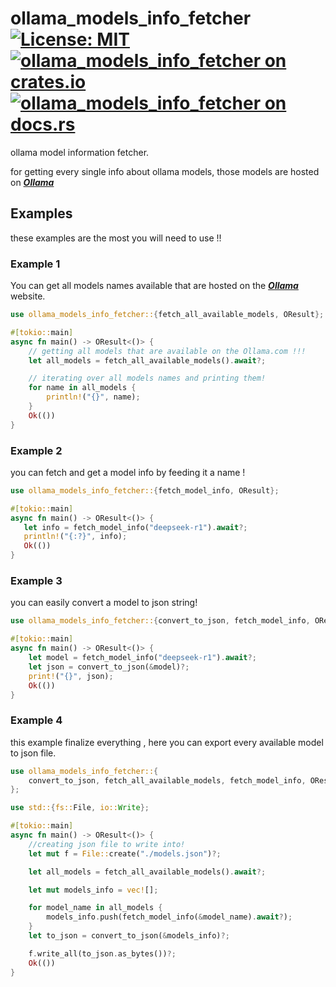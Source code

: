 # ollama_models_info_fetcher [![License: MIT](https://img.shields.io/badge/license-MIT-blue)](./LICENSE) [![ollama_models_info_fetcher on crates.io](https://img.shields.io/crates/v/ollama_models_info_fetcher)](https://crates.io/crates/ollama_models_info_fetcher) [![ollama_models_info_fetcher on docs.rs](https://docs.rs/ollama_models_info_fetcher/badge.svg)](https://docs.rs/ollama_models_info_fetcher)

ollama model information fetcher.

for getting every single info about ollama models,  those models are hosted on ***[Ollama][__link0]***

## Examples

these examples are the most you will need to use !!

### Example 1

You can get all models names available that are hosted on the ***[Ollama][__link1]*** website.

```rust
use ollama_models_info_fetcher::{fetch_all_available_models, OResult};

#[tokio::main]
async fn main() -> OResult<()> {
    // getting all models that are available on the Ollama.com !!!
    let all_models = fetch_all_available_models().await?;

    // iterating over all models names and printing them!
    for name in all_models {
        println!("{}", name);
    }
    Ok(())
}

```

### Example 2

you can fetch and get a model info by feeding it a name !

```rust
use ollama_models_info_fetcher::{fetch_model_info, OResult};

#[tokio::main]
async fn main() -> OResult<()> {
   let info = fetch_model_info("deepseek-r1").await?;
   println!("{:?}", info);
   Ok(())
}

```

### Example 3

you can easily convert a model to json string!

```rust
use ollama_models_info_fetcher::{convert_to_json, fetch_model_info, OResult};

#[tokio::main]
async fn main() -> OResult<()> {
    let model = fetch_model_info("deepseek-r1").await?;
    let json = convert_to_json(&model)?;
    print!("{}", json);
    Ok(())
}

```

### Example 4

this example finalize everything , here you can export every available model to json file.

```rust
use ollama_models_info_fetcher::{
    convert_to_json, fetch_all_available_models, fetch_model_info, OResult,
};

use std::{fs::File, io::Write};

#[tokio::main]
async fn main() -> OResult<()> {
    //creating json file to write into!
    let mut f = File::create("./models.json")?;

    let all_models = fetch_all_available_models().await?;

    let mut models_info = vec![];

    for model_name in all_models {
        models_info.push(fetch_model_info(&model_name).await?);
    }
    let to_json = convert_to_json(&models_info)?;

    f.write_all(to_json.as_bytes())?;
    Ok(())
}

```


 [__link0]: https://ollama.com/library
 [__link1]: https://ollama.com/library
